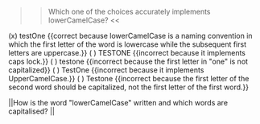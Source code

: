 >>Which one of the choices accurately implements lowerCamelCase? <<

(x) testOne {{correct because lowerCamelCase is a naming convention in which the first letter of the word is lowercase while the subsequent first letters are uppercase.}}
( ) TESTONE {{incorrect because it implements caps lock.}}
( ) testone {{incorrect because the first letter in "one" is not capitalized}}
( ) TestOne {{incorrect because it implements UpperCamelCase.}}
( ) Testone {{incorrect because the first letter of the second word should be capitalized, not the first letter of the first word.}}

||How is the word "lowerCamelCase" written and which words are capitalised? ||
